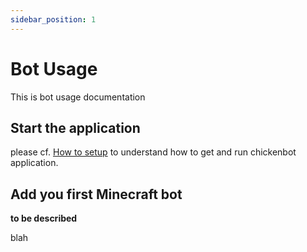 ```yaml
---
sidebar_position: 1
---
```


# Bot Usage

This is bot usage documentation

## Start the application

please cf. [How to setup](../bot-setup) to understand how to get and run chickenbot application. 


## Add you first Minecraft bot

**to be described**

blah